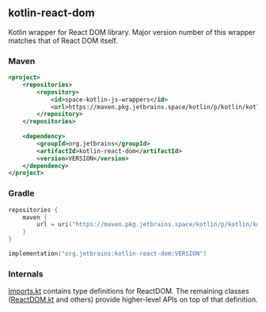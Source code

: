 ## kotlin-react-dom

Kotlin wrapper for React DOM library. Major version number of this wrapper matches that of React DOM itself.

### Maven

```xml
<project>
    <repositories>
        <repository>
            <id>space-kotlin-js-wrappers</id>
            <url>https://maven.pkg.jetbrains.space/kotlin/p/kotlin/kotlin-js-wrappers</url>
        </repository>
    </repositories>
    
    <dependency>
        <groupId>org.jetbrains</groupId>
        <artifactId>kotlin-react-dom</artifactId>
        <version>VERSION</version>
    </dependency>
</project>
```

### Gradle

```kotlin
repositories {
    maven {
        url = uri("https://maven.pkg.jetbrains.space/kotlin/p/kotlin/kotlin-js-wrappers")
    }
}

implementation("org.jetbrains:kotlin-react-dom:VERSION")
```

### Internals
[Imports.kt](src/main/kotlin/react/dom/Imports.kt) contains type definitions for ReactDOM. The remaining classes 
([ReactDOM.kt](src/main/kotlin/react/dom/ReactDOM.kt) and others) provide higher-level APIs on top of that definition.
